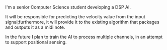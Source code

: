 I'm a senior Computer Science student developing a DSP AI.

It will be responsible for predicting the velocity value from the input signal;furthermore, it will provide it to the existing algorithm that packages and outputs it as a midi note.

In the future I plan to train the AI to process multiple channels, in an attempt to support positional sensing.

